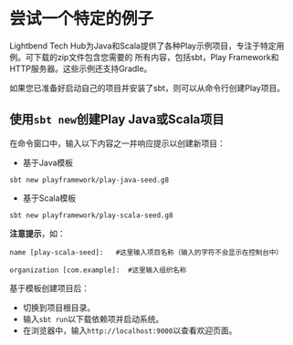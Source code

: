 尝试一个特定的例子
===================================================================================
Lightbend Tech Hub为Java和Scala提供了各种Play示例项目，专注于特定用例。可下载的zip文件包含您需要的
所有内容，包括sbt，Play Framework和HTTP服务器。这些示例还支持Gradle。

如果您已准备好启动自己的项目并安装了sbt，则可以从命令行创建Play项目。

## 使用`sbt new`创建Play Java或Scala项目
在命令窗口中，输入以下内容之一并响应提示以创建新项目：

+ 基于Java模板
```shell
sbt new playframework/play-java-seed.g8
```

+ 基于Scala模板
```shell
sbt new playframework/play-scala-seed.g8
```
**注意提示**，如：
```shell
name [play-scala-seed]:   #这里输入项目名称（输入的字符不会显示在控制台中）
```
```shell
organization [com.example]:  #这里输入组织名称
```


基于模板创建项目后：
+ 切换到项目根目录。
+ 输入`sbt run`以下载依赖项并启动系统。
+ 在浏览器中，输入`http://localhost:9000`以查看欢迎页面。



